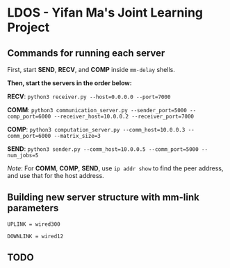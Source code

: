 # LDOS - Yifan Ma's Joint Learning Project

## Commands for running each server
First, start **SEND**, **RECV**, and **COMP** inside `mm-delay` shells.

**Then, start the servers in the order below:**

**RECV**: `python3 receiver.py --host=0.0.0.0 --port=7000`

**COMM**: `python3 communication_server.py --sender_port=5000 --comp_port=6000 --receiver_host=10.0.0.2 --receiver_port=7000`

**COMP**: `python3 computation_server.py --comm_host=10.0.0.3 --comm_port=6000 --matrix_size=3`

**SEND**: `python3 sender.py --comm_host=10.0.0.5 --comm_port=5000 --num_jobs=5`

*Note*: For **COMM**, **COMP**, **SEND**, use `ip addr show` to find the peer address, and use that for the host address.

## Building new server structure with mm-link parameters
`UPLINK = wired300`

`DOWNLINK = wired12`

## TODO
